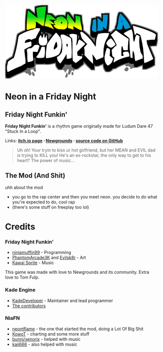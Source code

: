 ![NiaFN logo](https://github.com/neontflame/Neon-in-a-Friday-Night/blob/208934a21d011a2785ad9f9a4d3f1347b45a1a0f/niafn.png?raw=true)

# Neon in a Friday Night
## Friday Night Funkin'
**Friday Night Funkin'** is a rhythm game originally made for Ludum Dare 47 "Stuck In a Loop".

Links: **[itch.io page](https://ninja-muffin24.itch.io/funkin) ⋅ [Newgrounds](https://www.newgrounds.com/portal/view/770371) ⋅ [source code on GitHub](https://github.com/ninjamuffin99/Funkin)**
> Uh oh! Your tryin to kiss ur hot girlfriend, but her MEAN and EVIL dad is trying to KILL you! He's an ex-rockstar, the only way to get to his heart? The power of music... 

## The Mod (And Shit)

uhh about the mod
- you go to the rap center and then you meet neon. you decide to do what you're expected to do, cool rap
- (there's some stuff on freeplay too lol) 

# Credits
### Friday Night Funkin'
 - [ninjamuffin99](https://twitter.com/ninja_muffin99) - Programming
 - [PhantomArcade3K](https://twitter.com/phantomarcade3k) and [Evilsk8r](https://twitter.com/evilsk8r) - Art
 - [Kawai Sprite](https://twitter.com/kawaisprite) - Music

This game was made with love to Newgrounds and its community. Extra love to Tom Fulp.
### Kade Engine
- [KadeDeveloper](https://twitter.com/KadeDeveloper) - Maintainer and lead programmer
- [The contributors](https://github.com/KadeDev/Kade-Engine/graphs/contributors)

### NiaFN
- [neontflame](https://twitter.com/neontflame) - the one that started the mod, doing a Lot Of Big Shit
- [KowoT](https://twitter.com/KowoT5) - charting and some more stuff
- [bunni/xenorix](https://twitter.com/BunF_) - helped with music
- [kaii666](https://twitter.com/kaii666) - also helped with music
